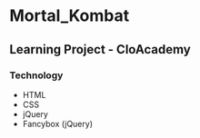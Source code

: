 # Mortal_Kombat
## Learning Project - CloAcademy
### Technology
- HTML
- CSS
- jQuery
- Fancybox (jQuery)
